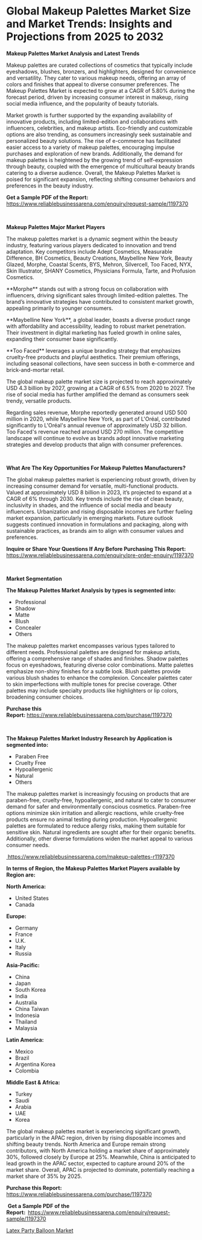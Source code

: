 <p><h1>Global Makeup Palettes Market Size and Market Trends: Insights and Projections from 2025 to 2032</h1></p><p><strong>Makeup Palettes Market Analysis and Latest Trends</strong></p>
<p><p>Makeup palettes are curated collections of cosmetics that typically include eyeshadows, blushes, bronzers, and highlighters, designed for convenience and versatility. They cater to various makeup needs, offering an array of colors and finishes that appeal to diverse consumer preferences. The Makeup Palettes Market is expected to grow at a CAGR of 5.80% during the forecast period, driven by increasing consumer interest in makeup, rising social media influence, and the popularity of beauty tutorials.</p><p>Market growth is further supported by the expanding availability of innovative products, including limited-edition and collaborations with influencers, celebrities, and makeup artists. Eco-friendly and customizable options are also trending, as consumers increasingly seek sustainable and personalized beauty solutions. The rise of e-commerce has facilitated easier access to a variety of makeup palettes, encouraging impulse purchases and exploration of new brands. Additionally, the demand for makeup palettes is heightened by the growing trend of self-expression through beauty, coupled with the emergence of multicultural beauty brands catering to a diverse audience. Overall, the Makeup Palettes Market is poised for significant expansion, reflecting shifting consumer behaviors and preferences in the beauty industry.</p></p>
<p><strong>Get a Sample PDF of the Report:&nbsp;</strong> <a href="https://www.reliablebusinessarena.com/enquiry/request-sample/1197370?utm_campaign=3062&utm_medium=2&utm_source=Github&utm_content=ia&utm_term=04042025&utm_id=makeup-palettes">https://www.reliablebusinessarena.com/enquiry/request-sample/1197370</a></p>
<p>&nbsp;</p>
<p><strong>Makeup Palettes Major Market Players</strong></p>
<p><p>The makeup palettes market is a dynamic segment within the beauty industry, featuring various players dedicated to innovation and trend adaptation. Key competitors include Adept Cosmetics, Measurable Difference, BH Cosmetics, Beauty Creations, Maybelline New York, Beauty Glazed, Morphe, Coastal Scents, BYS, Mehron, Silvercell, Too Faced, NYX, Skin Illustrator, SHANY Cosmetics, Physicians Formula, Tarte, and Profusion Cosmetics.</p><p>**Morphe** stands out with a strong focus on collaboration with influencers, driving significant sales through limited-edition palettes. The brand’s innovative strategies have contributed to consistent market growth, appealing primarily to younger consumers. </p><p>**Maybelline New York**, a global leader, boasts a diverse product range with affordability and accessibility, leading to robust market penetration. Their investment in digital marketing has fueled growth in online sales, expanding their consumer base significantly.</p><p>**Too Faced** leverages a unique branding strategy that emphasizes cruelty-free products and playful aesthetics. Their premium offerings, including seasonal collections, have seen success in both e-commerce and brick-and-mortar retail.</p><p>The global makeup palette market size is projected to reach approximately USD 4.3 billion by 2027, growing at a CAGR of 6.5% from 2020 to 2027. The rise of social media has further amplified the demand as consumers seek trendy, versatile products.</p><p>Regarding sales revenue, Morphe reportedly generated around USD 500 million in 2020, while Maybelline New York, as part of L'Oréal, contributed significantly to L'Oréal's annual revenue of approximately USD 32 billion. Too Faced's revenue reached around USD 270 million. The competitive landscape will continue to evolve as brands adopt innovative marketing strategies and develop products that align with consumer preferences.</p></p>
<p>&nbsp;</p>
<p><strong>What Are The Key Opportunities For Makeup Palettes Manufacturers?</strong></p>
<p><p>The global makeup palettes market is experiencing robust growth, driven by increasing consumer demand for versatile, multi-functional products. Valued at approximately USD 8 billion in 2023, it’s projected to expand at a CAGR of 6% through 2030. Key trends include the rise of clean beauty, inclusivity in shades, and the influence of social media and beauty influencers. Urbanization and rising disposable incomes are further fueling market expansion, particularly in emerging markets. Future outlook suggests continued innovation in formulations and packaging, along with sustainable practices, as brands aim to align with consumer values and preferences.</p></p>
<p><strong>Inquire or Share Your Questions If Any Before Purchasing This Report:</strong> <a href="https://www.reliablebusinessarena.com/enquiry/pre-order-enquiry/1197370?utm_campaign=3062&utm_medium=2&utm_source=Github&utm_content=ia&utm_term=04042025&utm_id=makeup-palettes">https://www.reliablebusinessarena.com/enquiry/pre-order-enquiry/1197370</a></p>
<p>&nbsp;</p>
<p><strong>Market Segmentation</strong></p>
<p><strong>The Makeup Palettes Market Analysis by types is segmented into:</strong></p>
<p><ul><li>Professional</li><li>Shadow</li><li>Matte</li><li>Blush</li><li>Concealer</li><li>Others</li></ul></p>
<p><p>The makeup palettes market encompasses various types tailored to different needs. Professional palettes are designed for makeup artists, offering a comprehensive range of shades and finishes. Shadow palettes focus on eyeshadows, featuring diverse color combinations. Matte palettes emphasize non-shiny finishes for a subtle look. Blush palettes provide various blush shades to enhance the complexion. Concealer palettes cater to skin imperfections with multiple tones for precise coverage. Other palettes may include specialty products like highlighters or lip colors, broadening consumer choices.</p></p>
<p><strong>Purchase this Report:&nbsp;</strong><a href="https://www.reliablebusinessarena.com/purchase/1197370?utm_campaign=3062&utm_medium=2&utm_source=Github&utm_content=ia&utm_term=04042025&utm_id=makeup-palettes">https://www.reliablebusinessarena.com/purchase/1197370</a></p>
<p>&nbsp;</p>
<p><strong>The Makeup Palettes Market Industry Research by Application is segmented into:</strong></p>
<p><ul><li>Paraben Free</li><li>Cruelty Free</li><li>Hypoallergenic</li><li>Natural</li><li>Others</li></ul></p>
<p><p>The makeup palettes market is increasingly focusing on products that are paraben-free, cruelty-free, hypoallergenic, and natural to cater to consumer demand for safer and environmentally conscious cosmetics. Paraben-free options minimize skin irritation and allergic reactions, while cruelty-free products ensure no animal testing during production. Hypoallergenic palettes are formulated to reduce allergy risks, making them suitable for sensitive skin. Natural ingredients are sought after for their organic benefits. Additionally, other diverse formulations widen the market appeal to various consumer needs.</p></p>
<p><a href="https://www.reliablebusinessarena.com/makeup-palettes-r1197370?utm_campaign=3062&utm_medium=2&utm_source=Github&utm_content=ia&utm_term=04042025&utm_id=makeup-palettes">&nbsp;https://www.reliablebusinessarena.com/makeup-palettes-r1197370</a></p>
<p><strong>In terms of Region, the Makeup Palettes Market Players available by Region are:</strong></p>
<p>
    <p> <strong> North America: </strong>
        <ul>
            <li>United States</li>
            <li>Canada</li>
        </ul>
        </p> 
    <p> <strong> Europe: </strong>
        <ul>
            <li>Germany</li>
            <li>France</li>
            <li>U.K.</li>
            <li>Italy</li>
            <li>Russia</li>
        </ul>
        </p> 
    <p> <strong> Asia-Pacific: </strong>
        <ul>
            <li>China</li>
            <li>Japan</li>
            <li>South Korea</li>
            <li>India</li>
            <li>Australia</li>
            <li>China Taiwan</li>
            <li>Indonesia</li>
            <li>Thailand</li>
            <li>Malaysia</li>
        </ul>
        </p> 
    <p> <strong> Latin America: </strong>
        <ul>
            <li>Mexico</li>
            <li>Brazil</li>
            <li>Argentina Korea</li>
            <li>Colombia</li>
        </ul>
        </p> 
    <p> <strong> Middle East & Africa: </strong>
        <ul>
            <li>Turkey</li>
            <li>Saudi</li>
            <li>Arabia</li>
            <li>UAE</li>
            <li>Korea</li>
        </ul>
    </p>
    </p>
<p><p>The global makeup palettes market is experiencing significant growth, particularly in the APAC region, driven by rising disposable incomes and shifting beauty trends. North America and Europe remain strong contributors, with North America holding a market share of approximately 30%, followed closely by Europe at 25%. Meanwhile, China is anticipated to lead growth in the APAC sector, expected to capture around 20% of the market share. Overall, APAC is projected to dominate, potentially reaching a market share of 35% by 2025.</p></p>
<p><strong>Purchase this Report: </strong><a href="https://www.reliablebusinessarena.com/purchase/1197370?utm_campaign=3062&utm_medium=2&utm_source=Github&utm_content=ia&utm_term=04042025&utm_id=makeup-palettes">https://www.reliablebusinessarena.com/purchase/1197370</a></p>
<p>&nbsp;<strong>Get a Sample PDF of the Report:&nbsp;&nbsp;</strong><a href="https://www.reliablebusinessarena.com/enquiry/request-sample/1197370?utm_campaign=3062&utm_medium=2&utm_source=Github&utm_content=ia&utm_term=04042025&utm_id=makeup-palettes">https://www.reliablebusinessarena.com/enquiry/request-sample/1197370</a></p>
<p><strong></strong></p>
<p><p><a href="https://github.com/kaloyhboosh/Market-Research-Report-List-1/blob/main/latex-party-balloon-market.md?utm_campaign=3062&utm_medium=2&utm_source=Github&utm_content=ia&utm_term=04042025&utm_id=makeup-palettes">Latex Party Balloon Market</a></p></p>